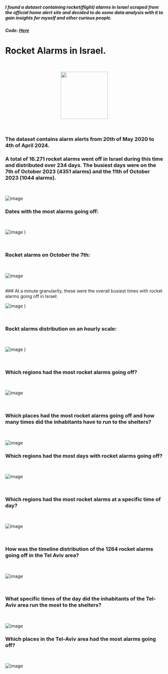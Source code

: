 ##### I found a dataset containing rocket(flight) alarms in Israel scraped from the official home alert site and decided to do some data analysis with it to gain insights for myself and other curious people. 
##### Code: [Here](https://github.com/ToriiX/miniprojects/blob/main/Rocketalarms.ipynb)



# Rocket Alarms in Israel.

<br>


<p style="text-align: center;">
  <img src="https://github.com/user-attachments/assets/41a398ed-f914-46ee-acd2-1c02ab16b9a0" width="150" />
</p>

<br>

### The dataset contains alarm alerts from 20th of May 2020 to 4th of April 2024.

### A total of 16.271 rocket alarms went off in Israel during this time and distributed over 234 days. The busiest days were on the 7th of October 2023 (4351 alarms) and the 11th of October 2023 (1044 alarms). 
<br>



![image](https://github.com/user-attachments/assets/2c7e8c92-c750-454e-a760-c310eaa8992d)
<br>


### Dates with the most alarms going off:

<br>


![image](https://github.com/user-attachments/assets/090ea4e0-daa2-4ab9-b13d-b891fdda2dc5)
)

<br>

### Rocket alarms on October the 7th:

<br>

![image](https://github.com/user-attachments/assets/ebdd2054-9ddd-472c-b9b0-b78070d18f12)

<br>
### At a minute granularity, these were the overall busiest times with rocket alarms going off in Israel:

<br>

![image](https://github.com/user-attachments/assets/9fdde77e-da77-48f7-a961-faecef2c0eaa)
)

<br>

### Rockt alarms distribution on an hourly scale:

<br>

![image](https://github.com/user-attachments/assets/89b6332f-9e8e-421d-93bb-398b9c0ef180)
)

<br>

### Which regions had the most rocket alarms going off?

<br>

![image](https://github.com/user-attachments/assets/d6fc516d-6a75-4909-823c-6bb45ca6ca16)


<br>


### Which places had the most rocket alarms going off and how many times did the inhabitants have to run to the shelters? 

<br>


![image](https://github.com/user-attachments/assets/658dcfc0-f163-49ab-8668-b228cd25e66d)


### Which regions had the most days with rocket alarms going off?

<br>

![image](https://github.com/user-attachments/assets/8f22d04c-0f13-400a-b6ed-fed4ecd5ed99)


<br>

### Which regions had the most rocket alarms at a specific time of day?

<br>

![image](https://github.com/user-attachments/assets/ce57a19d-26a8-4dc9-bcd7-8603fa1b9e06)

<br>



### How was the timeline distribution of the 1264 rocket alarms going off in the Tel Aviv area?

<br>

![image](https://github.com/user-attachments/assets/d22d8daa-e580-49f0-bb82-6e1795102ee9)

<br>

### What specific times of the day did the inhabitants of the Tel-Aviv area run the most to the shelters?

<br>

![image](https://github.com/user-attachments/assets/964fb106-7b50-4e7d-8c3c-c5d7b9cdd15e)


### Which places in the Tel-Aviv area had the most alarms going off?

<br>


![image](https://github.com/user-attachments/assets/e4526f03-57e0-454f-9e53-3dfe0f931602)






